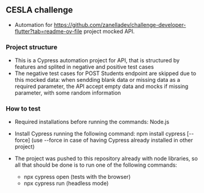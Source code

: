 ## CESLA challenge

- Automation for https://github.com/zanelladev/challenge-developer-flutter?tab=readme-ov-file project mocked API.

### Project structure

- This is a Cypress automation project for API, that is structured by features and splited in negative and positive test cases
- The negative test cases for POST Students endpoint are skipped due to this mocked data: when sendding blank data or missing data as a required parameter, the API accept
  empty data and mocks if missing parameter, with some random information

### How to test

- Required installations before running the commands:
  Node.js

- Install Cypress running the following command:
  npm install cypress [--force] (use --force in case of having Cypress already installed in other project)

- The project was pushed to this repository already with node libraries, so all that should be done is to run one of the following commands:
  - npx cypress open (tests with the browser)
  - npx cypress run (headless mode)
